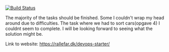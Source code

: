 [![Build Status](https://travis-ci.org/dat3startcode/rest-jpa-devops-startcode.svg?branch=master)](https://travis-ci.org/dat3startcode/rest-jpa-devops-startcode)

The majority of the tasks should be finished. Some I couldn't wrap my head around due to difficulties. 
The task where we had to sort cars(opgave 4) I couldnt seem to complete. I will be looking forward to 
seeing what the solution might be. 

Link to website:
https://rallefar.dk/devops-starter/